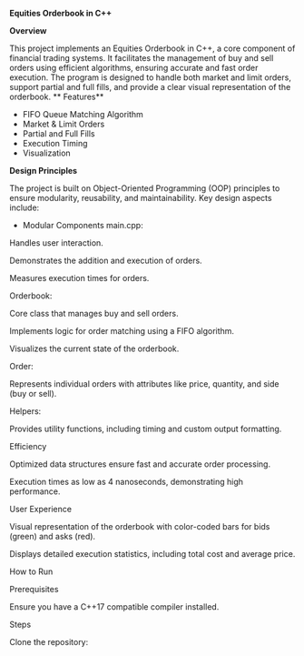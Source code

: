 **Equities Orderbook in C++**

**Overview**

This project implements an Equities Orderbook in C++, a core component of financial trading systems. It facilitates the management of buy and sell orders using efficient algorithms, ensuring accurate and fast order execution. The program is designed to handle both market and limit orders, support partial and full fills, and provide a clear visual representation of the orderbook.
**
Features**
- FIFO Queue Matching Algorithm
- Market & Limit Orders
- Partial and Full Fills
- Execution Timing
- Visualization

**Design Principles**

The project is built on Object-Oriented Programming (OOP) principles to ensure modularity, reusability, and maintainability. Key design aspects include:
- Modular Components main.cpp:

Handles user interaction.

Demonstrates the addition and execution of orders.

Measures execution times for orders.

Orderbook:

Core class that manages buy and sell orders.

Implements logic for order matching using a FIFO algorithm.

Visualizes the current state of the orderbook.

Order:

Represents individual orders with attributes like price, quantity, and side (buy or sell).

Helpers:

Provides utility functions, including timing and custom output formatting.

Efficiency

Optimized data structures ensure fast and accurate order processing.

Execution times as low as 4 nanoseconds, demonstrating high performance.

User Experience

Visual representation of the orderbook with color-coded bars for bids (green) and asks (red).

Displays detailed execution statistics, including total cost and average price.

How to Run

Prerequisites

Ensure you have a C++17 compatible compiler installed.

Steps

Clone the repository:
